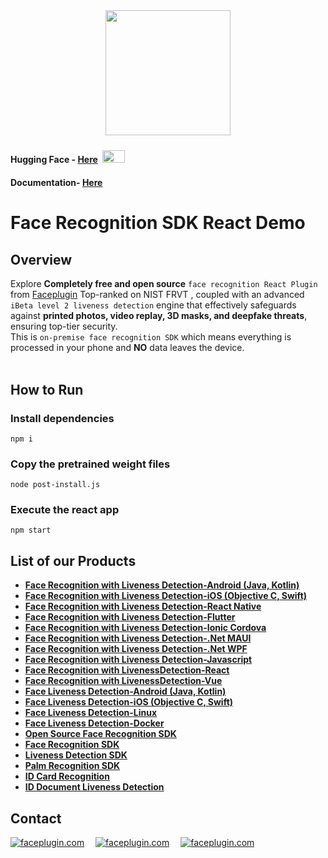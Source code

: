 <div align="center">
<img alt="" src="https://github.com/Faceplugin-ltd/FaceRecognition-Javascript/assets/160750757/657130a9-50f2-486d-b6d5-b78bcec5e6e2.png" width=200/>
</div>

#### Hugging Face - [Here](https://huggingface.co/spaces/FacePlugin-Ltd/FaceRecognition-LivenessDetection-SDK) <span> <img src="https://github.com/user-attachments/assets/303cda2b-a195-42c5-b481-6b2b796d2910" style="margin: 4px; width: 36px; height: 20px"> <span/>
#### Documentation- [Here](https://doc.faceplugin.com)

# Face Recognition SDK React Demo
## Overview
Explore **Completely free and open source** `face recognition React Plugin` from [Faceplugin](https://faceplugin.com/) Top-ranked on NIST FRVT , coupled with an advanced `iBeta level 2 liveness detection` engine that effectively safeguards against **printed photos, video replay, 3D masks, and deepfake threats**, ensuring top-tier security.
<br>This is `on-premise face recognition SDK` which means everything is processed in your phone and **NO** data leaves the device.
<br></br>

## How to Run
### Install dependencies
```
npm i
```

### Copy the pretrained weight files
```
node post-install.js
```

### Execute the react app
```
npm start
```
## List of our Products
* **[Face Recognition with Liveness Detection-Android (Java, Kotlin)](https://github.com/Faceplugin-ltd/FaceRecognition-Android)**
* **[Face Recognition with Liveness Detection-iOS (Objective C, Swift)](https://github.com/Faceplugin-ltd/FaceRecognition-iOS)**
* **[Face Recognition with Liveness Detection-React Native](https://github.com/Faceplugin-ltd/FaceRecognition-React-Native)**
* **[Face Recognition with Liveness Detection-Flutter](https://github.com/Faceplugin-ltd/FaceRecognition-Flutter)**
* **[Face Recognition with Liveness Detection-Ionic Cordova](https://github.com/Faceplugin-ltd/FaceRecognition-Ionic-Cordova)**
* **[Face Recognition with Liveness Detection-.Net MAUI](https://github.com/Faceplugin-ltd/FaceRecognition-.Net)**
* **[Face Recognition with Liveness Detection-.Net WPF](https://github.com/Faceplugin-ltd/FaceRecognition-WPF-.Net)**
* **[Face Recognition with Liveness Detection-Javascript](https://github.com/Faceplugin-ltd/FaceRecognition-LivenessDetection-Javascript)**
* **[Face Recognition with LivenessDetection-React](https://github.com/Faceplugin-ltd/FaceRecognition-LivenessDetection-React)**
* **[Face Recognition with LivenessDetection-Vue](https://github.com/Faceplugin-ltd/FaceRecognition-LivenessDetection-Vue)**
* **[Face Liveness Detection-Android (Java, Kotlin)](https://github.com/Faceplugin-ltd/FaceLivenessDetection-Android)**
* **[Face Liveness Detection-iOS (Objective C, Swift)](https://github.com/Faceplugin-ltd/FaceLivenessDetection-iOS)**
* **[Face Liveness Detection-Linux](https://github.com/Faceplugin-ltd/FaceLivenessDetection-Linux)**
* **[Face Liveness Detection-Docker](https://github.com/Faceplugin-ltd/FaceLivenessDetection-Docker)**
* **[Open Source Face Recognition SDK](https://github.com/Faceplugin-ltd/Open-Source-Face-Recognition-SDK)**
* **[Face Recognition SDK](https://github.com/Faceplugin-ltd/Face-Recognition-SDK)**
* **[Liveness Detection SDK](https://github.com/Faceplugin-ltd/Face-Liveness-Detection-SDK)**
* **[Palm Recognition SDK](https://github.com/Faceplugin-ltd/Palm-Recognition)**
* **[ID Card Recognition](https://github.com/Faceplugin-ltd/ID-Card-Recognition)**
* **[ID Document Liveness Detection](https://github.com/Faceplugin-ltd/ID-Document-Liveness-Detection)**

## Contact
<a target="_blank" href="mailto:info@faceplugin.com"><img src="https://img.shields.io/badge/email-info@faceplugin.com-blue.svg?logo=gmail " alt="faceplugin.com"></a>&emsp;
<a target="_blank" href="https://t.me/faceplugin"><img src="https://img.shields.io/badge/telegram-@faceplugin-blue.svg?logo=telegram " alt="faceplugin.com"></a>&emsp;
<a target="_blank" href="https://wa.me/+14422295661"><img src="https://img.shields.io/badge/whatsapp-faceplugin-blue.svg?logo=whatsapp " alt="faceplugin.com">
